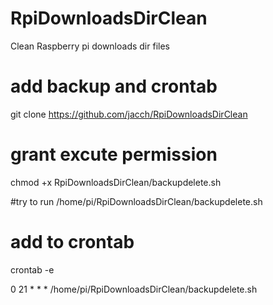 # RpiDownloadsDirClean
Clean Raspberry pi downloads dir files

# add backup and crontab 
git clone https://github.com/jacch/RpiDownloadsDirClean

# grant excute permission
chmod +x RpiDownloadsDirClean/backupdelete.sh

#try to run
/home/pi/RpiDownloadsDirClean/backupdelete.sh

# add to crontab

crontab -e

0 21 * * * /home/pi/RpiDownloadsDirClean/backupdelete.sh
